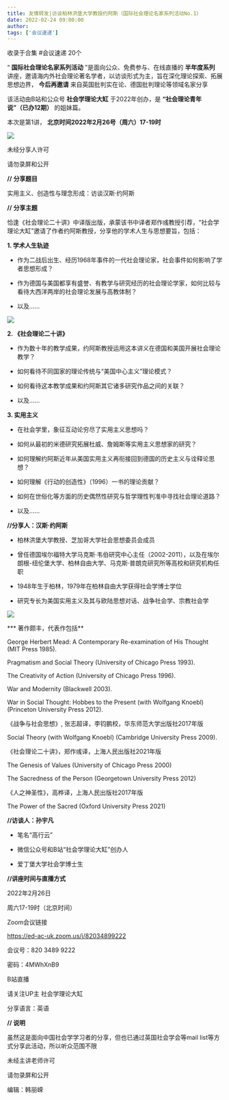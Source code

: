 ```yaml
---
title: 友情转发|访谈柏林洪堡大学教授约阿斯（国际社会理论名家系列活动No.1）
date: 2022-02-24 09:00:00
author: 
tags: ['会议速递']
---
```



收录于合集 #会议速递 20个

“ **国际社会理论名家系列活动** ”是面向公众、免费参与、在线直播的 **半年度系列**
讲座，邀请海内外社会理论著名学者，以访谈形式为主，旨在深化理论探索、拓展思想边界， **今后再邀请** 来自英国批判实在论、德国批判理论等领域名家分享

  

该活动由B站和公众号 **社会学理论大缸** 于2022年创办，是 **“社会理论青年说”（已办12期）** 的姐妹篇。

  

本次是第1讲， **北京时间2022年2月26号（周六）17-19时**  

  
![](/images/17/2.png)

未经分享人许可

请勿录屏和公开  

 **//** **分享题目**

实用主义、创造性与理念形成：访谈汉斯·约阿斯

  

 **//** **分享主题**

恰逢《社会理论二十讲》中译版出版，承蒙该书中译者郑作彧教授引荐，“社会学理论大缸”邀请了作者约阿斯教授，分享他的学术人生与思想要旨，包括：

  

 **1\. 学术人生轨迹**

* 作为二战后出生、经历1968年事件的一代社会理论家，社会事件如何影响了学者思想形成？

* 作为德国与美国都享有盛誉、有教学与研究经历的社会理论学家，如何比较与看待大西洋两岸的社会理论发展与高教体制？

* 以及……

![](/images/17/3.png)

 **2\. 《社会理论二十讲》**

* 作为数十年的教学成果，约阿斯教授运用这本讲义在德国和美国开展社会理论教学？

* 如何看待不同国家的理论传统与“美国中心主义”理论模式？

* 如何看待这本教学成果和约阿斯其它诸多研究作品之间的关联？

* 以及……

  

 **3\. 实用主义**

* 在社会学里，象征互动论穷尽了实用主义思想吗？

* 如何从最初的米德研究拓展杜威、詹姆斯等实用主义思想家的研究？

* 如何理解约阿斯近年从美国实用主义再衔接回到德国的历史主义与诠释论思想？

* 如何理解《行动的创造性》（1996）一书的理论贡献？

* 如何在世俗化等方面的历史偶然性研究与哲学理性判准中寻找社会理论道路？

* 以及……

  

 **//分享人：汉斯·约阿斯**

* 柏林洪堡大学教授、芝加哥大学社会思想委员会成员  

* 曾任德国埃尔福特大学马克斯·韦伯研究中心主任（2002-2011），以及在埃尔朗根-纽伦堡大学、柏林自由大学、马克斯·普朗克研究所等高校和研究机构任职

* 1948年生于柏林，1979年在柏林自由大学获得社会学博士学位

* 研究专长为美国实用主义及其与欧陆思想对话、战争社会学、宗教社会学

![](/images/17/4.png)

 *** 著作颇丰，代表作包括**

George Herbert Mead: A Contemporary Re-examination of His Thought (MIT Press
1985).

Pragmatism and Social Theory (University of Chicago Press 1993).

The Creativity of Action (University of Chicago Press 1996).

  

War and Modernity (Blackwell 2003).  

War in Social Thought: Hobbes to the Present (with Wolfgang Knoebl) (Princeton
University Press 2012).

《战争与社会思想》, 张志超译，李钧鹏校，华东师范大学出版社2017年版

  

Social Theory (with Wolfgang Knoebl) (Cambridge University Press 2009).

《社会理论二十讲》，郑作彧译，上海人民出版社2021年版  

  

The Genesis of Values (University of Chicago Press 2000)

The Sacredness of the Person (Georgetown University Press 2012)

《人之神圣性》，高桦译，上海人民出版社2017年版

The Power of the Sacred (Oxford University Press 2021)

  

 **//访谈人：孙宇凡**

* 笔名“高行云”

* 微信公众号和B站“社会学理论大缸”创办人

* 爱丁堡大学社会学博士生

  

 **//讲座时间与直播方式**

2022年2月26日

周六17-19时（北京时间）

  

Zoom会议链接

https://ed-ac-uk.zoom.us/j/82034899222

会议号：820 3489 9222  

密码：4MWhXnB9

  

B站直播  

请关注UP主 社会学理论大缸

  

分享语言：英语

  

 **// 说明**

虽然这是面向中国社会学学习者的分享，但也已通过英国社会学会等mail list等方式分享此活动，所以听众范围不限

  

未经主讲老师许可  

请勿录屏和公开  

  
编辑：韩丽嵘  
  

